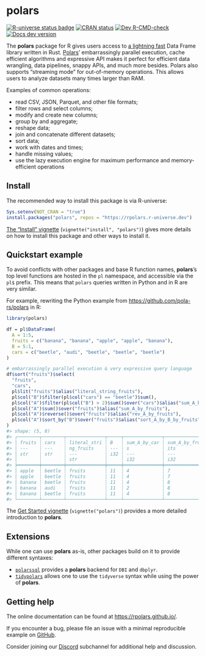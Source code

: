 
<!-- README.md is generated from README.Rmd. Please edit that file -->

# polars

<!-- badges: start -->

[![R-universe status
badge](https://rpolars.r-universe.dev/badges/polars)](https://rpolars.r-universe.dev)
[![CRAN
status](https://www.r-pkg.org/badges/version/polars)](https://CRAN.R-project.org/package=polars)
[![Dev
R-CMD-check](https://github.com/pola-rs/r-polars/actions/workflows/check.yaml/badge.svg)](https://github.com/pola-rs/r-polars/actions/workflows/check.yaml)
[![Docs dev
version](https://img.shields.io/badge/docs-dev-blue.svg)](https://rpolars.github.io)
<!-- badges: end -->

The **polars** package for R gives users access to [a lightning
fast](https://duckdblabs.github.io/db-benchmark/) Data Frame library
written in Rust. [Polars](https://www.pola.rs/)’ embarrassingly parallel
execution, cache efficient algorithms and expressive API makes it
perfect for efficient data wrangling, data pipelines, snappy APIs, and
much more besides. Polars also supports “streaming mode” for
out-of-memory operations. This allows users to analyze datasets many
times larger than RAM.

Examples of common operations:

-   read CSV, JSON, Parquet, and other file formats;
-   filter rows and select columns;
-   modify and create new columns;
-   group by and aggregate;
-   reshape data;
-   join and concatenate different datasets;
-   sort data;
-   work with dates and times;
-   handle missing values;
-   use the lazy execution engine for maximum performance and
    memory-efficient operations

## Install

The recommended way to install this package is via R-universe:

``` r
Sys.setenv(NOT_CRAN = "true")
install.packages("polars", repos = "https://rpolars.r-universe.dev")
```

[The “Install” vignette](https://rpolars.github.io/vignettes/install/)
(`vignette("install", "polars")`) gives more details on how to install
this package and other ways to install it.

## Quickstart example

To avoid conflicts with other packages and base R function names,
**polars**’s top level functions are hosted in the `pl` namespace, and
accessible via the `pl$` prefix. This means that `polars` queries
written in Python and in R are very similar.

For example, rewriting the Python example from
<https://github.com/pola-rs/polars> in R:

``` r
library(polars)

df = pl$DataFrame(
  A = 1:5,
  fruits = c("banana", "banana", "apple", "apple", "banana"),
  B = 5:1,
  cars = c("beetle", "audi", "beetle", "beetle", "beetle")
)

# embarrassingly parallel execution & very expressive query language
df$sort("fruits")$select(
  "fruits",
  "cars",
  pl$lit("fruits")$alias("literal_string_fruits"),
  pl$col("B")$filter(pl$col("cars") == "beetle")$sum(),
  pl$col("A")$filter(pl$col("B") > 2)$sum()$over("cars")$alias("sum_A_by_cars"),
  pl$col("A")$sum()$over("fruits")$alias("sum_A_by_fruits"),
  pl$col("A")$reverse()$over("fruits")$alias("rev_A_by_fruits"),
  pl$col("A")$sort_by("B")$over("fruits")$alias("sort_A_by_B_by_fruits")
)
#> shape: (5, 8)
#> ┌────────┬────────┬──────────────┬─────┬──────────────┬──────────────┬──────────────┬──────────────┐
#> │ fruits ┆ cars   ┆ literal_stri ┆ B   ┆ sum_A_by_car ┆ sum_A_by_fru ┆ rev_A_by_fru ┆ sort_A_by_B_ │
#> │ ---    ┆ ---    ┆ ng_fruits    ┆ --- ┆ s            ┆ its          ┆ its          ┆ by_fruits    │
#> │ str    ┆ str    ┆ ---          ┆ i32 ┆ ---          ┆ ---          ┆ ---          ┆ ---          │
#> │        ┆        ┆ str          ┆     ┆ i32          ┆ i32          ┆ i32          ┆ i32          │
#> ╞════════╪════════╪══════════════╪═════╪══════════════╪══════════════╪══════════════╪══════════════╡
#> │ apple  ┆ beetle ┆ fruits       ┆ 11  ┆ 4            ┆ 7            ┆ 4            ┆ 4            │
#> │ apple  ┆ beetle ┆ fruits       ┆ 11  ┆ 4            ┆ 7            ┆ 3            ┆ 3            │
#> │ banana ┆ beetle ┆ fruits       ┆ 11  ┆ 4            ┆ 8            ┆ 5            ┆ 5            │
#> │ banana ┆ audi   ┆ fruits       ┆ 11  ┆ 2            ┆ 8            ┆ 2            ┆ 2            │
#> │ banana ┆ beetle ┆ fruits       ┆ 11  ┆ 4            ┆ 8            ┆ 1            ┆ 1            │
#> └────────┴────────┴──────────────┴─────┴──────────────┴──────────────┴──────────────┴──────────────┘
```

The [Get Started vignette](https://rpolars.github.io/articles/polars/)
(`vignette("polars")`) provides a more detailed introduction to
**polars**.

## Extensions

While one can use **polars** as-is, other packages build on it to
provide different syntaxes:

-   [`polarssql`](https://github.com/rpolars/r-polarssql/) provides a
    **polars** backend for `DBI` and `dbplyr`.
-   [`tidypolars`](https://tidypolars.etiennebacher.com/) allows one to
    use the `tidyverse` syntax while using the power of **polars**.

## Getting help

The online documentation can be found at <https://rpolars.github.io/>.

If you encounter a bug, please file an issue with a minimal reproducible
example on [GitHub](https://github.com/pola-rs/r-polars/issues).

Consider joining our [Discord](https://discord.com/invite/4UfP5cfBE7)
subchannel for additional help and discussion.
